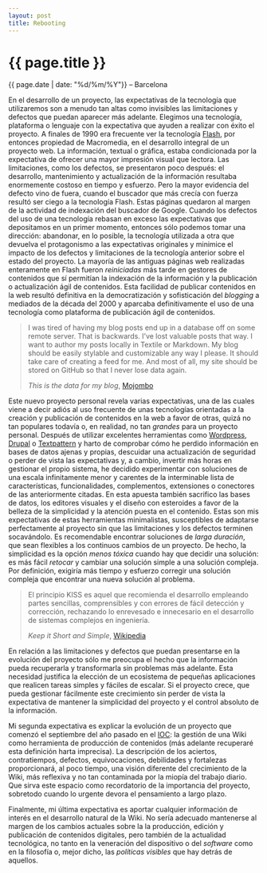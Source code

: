 ```yaml
---
layout: post
title: Rebooting
---
```


{{ page.title }}
================

{{ page.date | date: "%d/%m/%Y"}} &ndash; Barcelona

En el desarrollo de un proyecto, las expectativas de la tecnología que utilizaremos son a menudo tan altas como invisibles las limitaciones y defectos que puedan aparecer más adelante. Elegimos una tecnología, plataforma o lenguaje con la expectativa que ayuden a realizar con éxito el proyecto. A finales de 1990 era frecuente ver la tecnología [Flash](http://www.adobe.com), por entonces propiedad de Macromedia, en el desarrollo integral de un proyecto web. La información, textual o gráfica, estaba condicionada por la expectativa de ofrecer una mayor impresión visual que lectora. Las limitaciones, como los defectos, se presentaron poco después: el desarrollo, mantenimiento y actualización de la información resultaba enormemente costoso en tiempo y esfuerzo. Pero la mayor evidencia del defecto vino de fuera, cuando el buscador que más crecía con fuerza resultó ser ciego a la tecnología Flash. Estas páginas quedaron al margen de la actividad de indexación del buscador de Google. Cuando los defectos del uso de una tecnología rebasan en exceso las expectativas que depositamos en un primer momento, entonces sólo podemos tomar una dirección: abandonar, en lo posible, la tecnología utilizada a otra que devuelva el protagonismo a las expectativas originales y minimice el impacto de los defectos y limitaciones de la tecnología anterior sobre el estado del proyecto. La mayoría de las antiguas páginas web realizadas enteramente en Flash fueron *reiniciadas* más tarde en gestores de contenidos que sí permitían la indexación de la información y la publicación o actualización ágil de contenidos. Esta facilidad de publicar contenidos en la web resultó definitiva en la democratización y sofisticación del *blogging* a mediados de la década del 2000 y aparcaba definitivamente el uso de una tecnología como plataforma de publicación ágil de contenidos.

>I was tired of having my blog posts end up in a database off on some remote server. That is backwards. I’ve lost valuable posts that way. I want to author my posts locally in Textile or Markdown. My blog should be easily stylable and customizable any way I please. It should take care of creating a feed for me. And most of all, my site should be stored on GitHub so that I never lose data again.
> 
>*This is the data for my blog*, [Mojombo](http://github.com/mojombo/mojombo.github.com)


Este nuevo proyecto personal revela varias expectativas, una de las cuales viene a decir adiós al uso frecuente de unas tecnologías orientadas a la creación y publicación de contenidos en la web a favor de otras, quizá no tan populares todavía o, en realidad, no tan _grandes_ para un proyecto personal. Después de utilizar excelentes herramientas como [Wordpress](http://wordpress.org), [Drupal](http://drupal.org) o [Textpattern](http://textpattern.com) y harto de comprobar cómo he perdido información en bases de datos ajenas y propias, descuidar una actualización de seguridad o perder de vista las expectativas y, a cambio, invertir más horas en gestionar el propio sistema, he decidido experimentar con soluciones de una escala infinitamente menor y carentes de la interminable lista de características, funcionalidades, complementos, extensiones o conectores de las anteriormente citadas. En esta apuesta también sacrifico las bases de datos, los editores visuales y el diseño con esteroides a favor de la belleza de la simplicidad y la atención puesta en el contenido. Estas son mis expectativas de estas herramientas minimalistas, susceptibles de adaptarse perfectamente al proyecto sin que las limitaciones y los defectos terminen socavándolo. Es recomendable encontrar soluciones de *larga duración*, que sean flexibles a los continuos cambios de un proyecto. De hecho, la simplicidad es la opción *menos tóxica* cuando hay que decidir una solución: es más fácil *retocar* y cambiar una solución simple a una solución compleja. Por definición, exigiría más tiempo y esfuerzo corregir una solución compleja que encontrar una nueva solución al problema. 

>El principio KISS es aquel que recomienda el desarrollo empleando partes sencillas, comprensibles y con errores de fácil detección y corrección, rechazando lo enrevesado e innecesario en el desarrollo de sistemas complejos en ingeniería.
> 
>*Keep it Short and Simple*, [Wikipedia](http://es.wikipedia.org/wiki/Principio_KISS)

En relación a las limitaciones y defectos que puedan presentarse en la evolución del proyecto sólo me preocupa el hecho que la información pueda recuperarla y transformarla sin problemas más adelante. Esta necesidad justifica la elección de un ecosistema de pequeñas aplicaciones que realicen tareas simples y fáciles de escalar. Si el proyecto crece, que pueda gestionar fácilmente este crecimiento sin perder de vista la expectativa de mantener la simplicidad del proyecto y el control absoluto de la información. 

Mi segunda expectativa es explicar la evolución de un proyecto que comenzó el septiembre del año pasado en el [IOC](http://ioc.xtec.cat): la gestión de una Wiki como herramienta de producción de contenidos (más adelante recuperaré esta definición harta imprecisa). La descripción de los aciertos, contratiempos, defectos, equivocaciones, debilidades y fortalezas proporcionará, al poco tiempo, una visión diferente del crecimiento de la Wiki, más reflexiva y no tan contaminada por la miopía del trabajo diario. Que sirva este espacio como recordatorio de la importancia del proyecto, sobretodo cuando lo urgente devora el pensamiento a largo plazo.  

Finalmente, mi última expectativa es aportar cualquier información de interés en el desarrollo natural de la Wiki. No sería adecuado mantenerse al margen de los cambios actuales sobre la la producción, edición y publicación de contenidos digitales, pero también de la actualidad tecnológica, no tanto en la veneración del dispositivo o del *software* como en la filosofía o, mejor dicho, las *políticas visibles* que hay detrás de aquellos.

